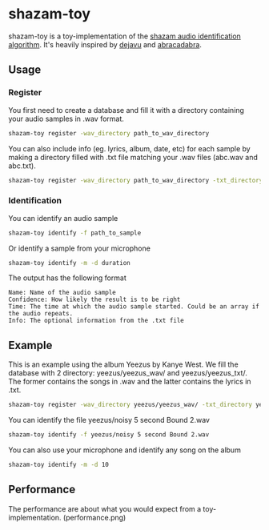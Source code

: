 # shazam-toy

shazam-toy is a toy-implementation of the [shazam audio identification algorithm](https://www.ee.columbia.edu/~dpwe/papers/Wang03-shazam.pdf). It's heavily inspired by [dejavu](https://github.com/worldveil/dejavu) and [abracadabra](https://github.com/notexactlyawe/abracadabra). 

## Usage
### Register
You first need to create a database and fill it with a directory containing your audio samples in .wav format.

``` bash
shazam-toy register -wav_directory path_to_wav_directory
```
You can also include info (eg. lyrics, album, date, etc) for each sample by making a directory filled with .txt file matching your .wav files (abc.wav and abc.txt).

``` bash
shazam-toy register -wav_directory path_to_wav_directory -txt_directory path_to_txt_directory
```
### Identification
You can identify an audio sample

``` bash
shazam-toy identify -f path_to_sample
```

Or identify a sample from your microphone

``` bash
shazam-toy identify -m -d duration
```

The output has the following format
```
Name: Name of the audio sample
Confidence: How likely the result is to be right 
Time: The time at which the audio sample started. Could be an array if the audio repeats.
Info: The optional information from the .txt file
```

## Example
This is an example using the album Yeezus by Kanye West. We fill the database with 2 directory: yeezus/yeezus_wav/ and yeezus/yeezus_txt/. The former contains the songs in .wav and the latter contains 
the lyrics in .txt.

``` bash
shazam-toy register -wav_directory yeezus/yeezus_wav/ -txt_directory yeezus/yeezus_txt/
```

You can  identify the file yeezus/noisy 5 second Bound 2.wav
``` bash
shazam-toy identify -f yeezus/noisy 5 second Bound 2.wav
```

You can also use your microphone and identify any song on the album
``` bash
shazam-toy identify -m -d 10
```


## Performance
The performance are about what you would expect from a toy-implementation.
(performance.png)